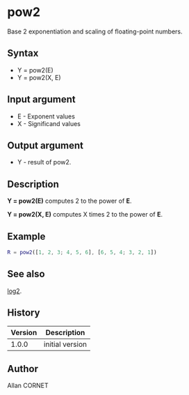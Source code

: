 # pow2

Base 2 exponentiation and scaling of floating-point numbers.

## Syntax

- Y = pow2(E)
- Y = pow2(X, E)

## Input argument

- E - Exponent values
- X - Significand values

## Output argument

- Y - result of pow2.

## Description

  <p><b>Y = pow2(E)</b> computes 2 to the power of <b>E</b>.</p>
  <p><b>Y = pow2(X, E)</b> computes X times 2 to the power of <b>E</b>.</p>

## Example

```matlab
R = pow2([1, 2, 3; 4, 5, 6], [6, 5, 4; 3, 2, 1])
```

## See also

[log2](log2.md).

## History

| Version | Description     |
| ------- | --------------- |
| 1.0.0   | initial version |

## Author

Allan CORNET
